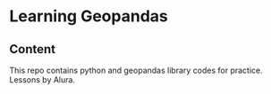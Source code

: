 # Learning Geopandas

## Content

This repo contains python and geopandas library codes for practice. Lessons by Alura.


